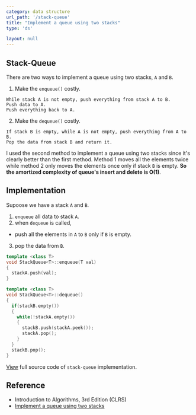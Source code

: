 ```yaml
---
category: data structure
url_path: '/stack-queue'
title: "Implement a queue using two stacks"
type: 'ds'

layout: null
---
```


## Stack-Queue

There are two ways to implement a queue using two stacks, `A` and `B`.

1. Make the `enqueue()` costly.
```
While stack A is not empty, push everything from stack A to B.
Push data to A.
Push everything back to A.
```
2. Make the `dequeue()` costly.
```
If stack B is empty, while A is not empty, push everything from A to B.
Pop the data from stack B and return it.
```

I used the second method to implement a queue using two stacks since it's clearly better than the first method.
Method 1 moves all the elements twice while method 2 only moves the elements once
only if stack `B` is empty. **So the amortized complexity of queue's insert and delete is O(1)**.

## Implementation
Supoose we have a stack `A` and `B`. 
1. `enqueue` all data to stack `A`.
2. when `dequeue` is called, 
  + push all the elements in `A` to `B` only if `B` is empty.
3. pop the data from `B`.

```cpp
template <class T> 
void StackQueue<T>::enqueue(T val) 
{
  stackA.push(val);
}

template <class T> 
void StackQueue<T>::dequeue()
{
  if(stackB.empty())
  {
    while(!stackA.empty())
    {
      stackB.push(stackA.peek());
      stackA.pop();
    }
  }
  stackB.pop();
}
```

[View](https://github.com/jioneeu/ds-algo/blob/master/stack/stackqueue/stackqueue.hpp) full source code of `stack-queue` implementation.

## Reference
- Introduction to Algorithms, 3rd Edition (CLRS)
- [Implement a queue using two stacks](https://coderbyte.com/algorithm/implement-queue-using-two-stacks)